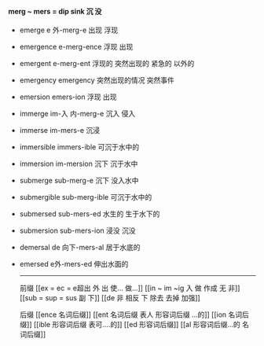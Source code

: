 #### merg ~ mers = dip sink 沉 没

- emerge e 外-merg-e 出现 浮现
- emergence e-merg-ence 浮现 出现 
- emergent e-merg-ent  浮现的 突然出现的 紧急的 以外的
- emergency emergency 突然出现的情况 突然事件
- emersion emers-ion 浮现 出现
- immerge im-入 内-merg-e 沉入 侵入
- immerse im-mers-e 沉浸
- immersible immers-ible 可沉于水中的
- immersion im-mersion 沉下 沉于水中
- submerge sub-merg-e 沉下 没入水中
- submergible sub-merg-ible  可沉于水中的
- submersed sub-mers-ed 水生的 生于水下的
- submersion sub-mers-ion 浸没 沉没
- demersal de 向下-mers-al 居于水底的
- emersed e外-mers-ed 伸出水面的

  ---
   前缀
   [[ex  = ec = e超出 外 出 使... 做...]]
   [[in  ~ im ~ig 入 做 作成  无 非]]
   [[sub  = sup = sus 副 下]]
   [[de   非 相反 下 除去 去掉 加强]]
   
   后缀
   [[ence 名词后缀]]
   [[ent 名词后缀  表人 形容词后缀 ...的]]
   [[ion  名词后缀]]
   [[ible 形容词后缀 表可....的]]
   [[ed 形容词后缀]]
   [[al 形容词后缀...的 名词后缀]]